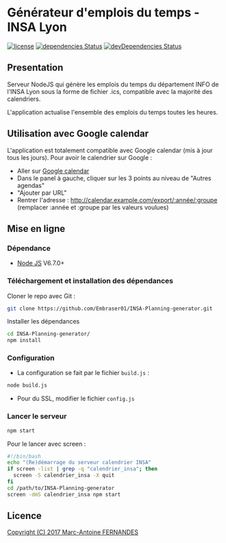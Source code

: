 # Générateur d'emplois du temps - INSA Lyon

[![license](https://img.shields.io/github/license/embraser01/INSA-Planning-generator.svg)](./LICENSE.md)
[![dependencies Status](https://david-dm.org/embraser01/INSA-Planning-generator/status.svg)](https://david-dm.org/embraser01/INSA-Planning-generator)
[![devDependencies Status](https://david-dm.org/embraser01/INSA-Planning-generator/dev-status.svg)](https://david-dm.org/embraser01/INSA-Planning-generator?type=dev)

## Presentation

  Serveur NodeJS qui génère les emplois du temps du département INFO de l'INSA Lyon sous la forme de fichier .ics, compatible avec la majorité des calendriers.
  
  L'application actualise l'ensemble des emplois du temps toutes les heures.

## Utilisation avec Google calendar

L'application est totalement compatible avec Google calendar (mis à jour tous les jours).
Pour avoir le calendrier sur Google :

- Aller sur [Google calendar](https://calendar.google.com)
- Dans le panel à gauche, cliquer sur les 3 points au niveau de "Autres agendas"
- "Ajouter par URL"
- Rentrer l'adresse : http://calendar.example.com/export/:année/:groupe (remplacer :année et :groupe par les valeurs voulues)

## Mise en ligne

### Dépendance

-  [Node JS](https://nodejs.org) V6.7.0+
  

### Téléchargement et installation des dépendances

Cloner le repo avec Git :
```bash
git clone https://github.com/Embraser01/INSA-Planning-generator.git
```

Installer les dépendances

```bash
cd INSA-Planning-generator/
npm install
```

###  Configuration

- La configuration se fait par le fichier `build.js` :

```bash
node build.js
```

- Pour du SSL, modifier le fichier `config.js`


### Lancer le serveur

```bash
npm start
```

Pour le lancer avec screen :

```bash
#!/bin/bash
echo "(Re)démarrage du serveur calendrier INSA"
if screen -list | grep -q "calendrier_insa"; then
  screen -S calendrier_insa -X quit
fi
cd /path/to/INSA-Planning-generator
screen -dmS calendrier_insa npm start
```


## Licence

[Copyright (C) 2017  Marc-Antoine FERNANDES](./LICENSE.md)
